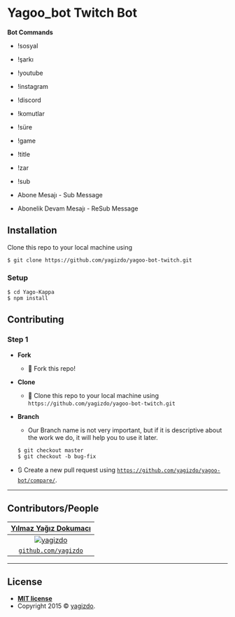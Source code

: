 # Yagoo_bot Twitch Bot

**Bot Commands**

- !sosyal
- !şarkı
- !youtube
- !instagram
- !discord
- !komutlar
- !süre
- !game
- !title
- !zar
- !sub

- Abone Mesajı - Sub Message

- Abonelik Devam Mesajı - ReSub Message

## Installation


Clone this repo to your local machine using 
```shell
$ git clone https://github.com/yagizdo/yagoo-bot-twitch.git
```

### Setup
```shell
$ cd Yago-Kappa
$ npm install
```

## Contributing

### Step 1

- **Fork**
    - 🍴 Fork this repo!

- **Clone**
    - 👯 Clone this repo to your local machine using `https://github.com/yagizdo/yagoo-bot-twitch.git`


- **Branch**
    - Our Branch name is not very important, but if it is descriptive about the work we do, it will help you to use it later.

    ```shell
    $ git checkout master
    $ git checkout -b bug-fix
    ```

- 🔃 Create a new pull request using <a href="https://github.com/yagizdo/yagoo-bot-twitch/compare/" target="_blank">`https://github.com/yagizdo/yagoo-bot/compare/`</a>.

---

## Contributors/People
| <a href="https://www.github.com/yagizdo" target="_blank">**Yılmaz Yağız Dokumacı**</a>
| :---: 
| [![yagizdo](https://avatars2.githubusercontent.com/u/31064552?s=200&v=4)](http://fvcproductions.com)
| <a href="http://github.com/fvcproductions" target="_blank">`github.com/yagizdo`</a>

---

## License

- **[MIT license](http://opensource.org/licenses/mit-license.php)**
- Copyright 2015 © <a href="https://github.com/yagizdo" target="_blank">yagizdo</a>.
